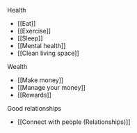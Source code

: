 Health
- [[Eat]]
- [[Exercise]]
- [[Sleep]]
- [[Mental health]]
- [[Clean living space]]

Wealth
- [[Make money]]
- [[Manage your money]]
- [[Rewards]]

Good relationships
- [[Connect with people (Relationships)]]

